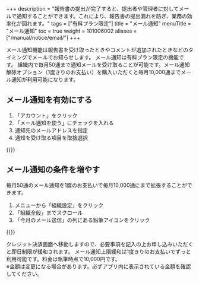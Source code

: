 +++
description = "報告書の提出が完了すると、提出者や管理者に対してメールで通知することができます。これにより、報告書の提出漏れを防ぎ、業務の効率化が図れます。"
tags = ["有料プラン限定"]
title = "メール通知"
menuTitle = "メール通知"
toc = true
weight = 101006002
aliases = ["/manual/notice/email/"]
+++

メール通知機能は報告書を受け取ったときやコメントが追加されたときなどのタイミングでメールでお知らせします。
メール通知は有料プラン限定の機能です。
組織内で毎月50通まで通知メールを受け取ることが可能です。メール通知解除オプション（1度きりのお支払い）を購入いただくと毎月10,000通までメール通知が利用可能になります。

## メール通知を有効にする

1. 「アカウント」をクリック
1. 「メール通知を使う」にチェックを入れる
1. 通知先のメールアドレスを指定
1. 通知を受け取る項目を取捨選択


{{<appscreen filename="email-notice" title="メール通知の設定をONにする"  >}}

## メール通知の条件を増やす

毎月50通のメール通知を1度のお支払いで毎月10,000通にまで拡張することができます。

1. メニューから「組織設定」をクリック
1. 「組織全般」までスクロール
1. 「今月のメール送信」の列にある鉛筆アイコンをクリック

{{<appscreen filename="unlock" title="メール通知の上限を緩和する"  >}}

クレジット決済画面へ移動しますので、必要事項を記入の上お申し込みいただくと即日制限が緩和されます。
メール通知上限緩和は1度きりのお支払いでずっと利用可能です。料金は執筆時点で10,000円です。  
※金額は変更になる場合があります。必ずアプリ内に表示されている金額を確認してください。
